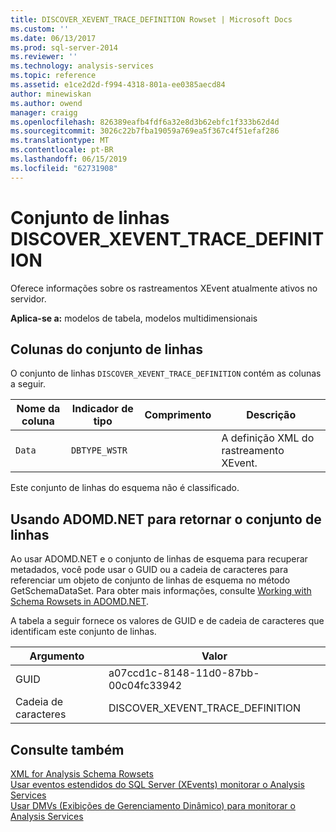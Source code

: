```yaml
---
title: DISCOVER_XEVENT_TRACE_DEFINITION Rowset | Microsoft Docs
ms.custom: ''
ms.date: 06/13/2017
ms.prod: sql-server-2014
ms.reviewer: ''
ms.technology: analysis-services
ms.topic: reference
ms.assetid: e1ce2d2d-f994-4318-801a-ee0385aecd84
author: minewiskan
ms.author: owend
manager: craigg
ms.openlocfilehash: 826389eafb4fdf6a32e8d3b62ebfc1f333b62d4d
ms.sourcegitcommit: 3026c22b7fba19059a769ea5f367c4f51efaf286
ms.translationtype: MT
ms.contentlocale: pt-BR
ms.lasthandoff: 06/15/2019
ms.locfileid: "62731908"
---
```

# <a name="discoverxeventtracedefinition-rowset"></a>Conjunto de linhas DISCOVER_XEVENT_TRACE_DEFINITION
  Oferece informações sobre os rastreamentos XEvent atualmente ativos no servidor.  
  
 **Aplica-se a:** modelos de tabela, modelos multidimensionais  
  
## <a name="rowset-columns"></a>Colunas do conjunto de linhas  
 O conjunto de linhas `DISCOVER_XEVENT_TRACE_DEFINITION` contém as colunas a seguir.  
  
|Nome da coluna|Indicador de tipo|Comprimento|Descrição|  
|-----------------|--------------------|------------|-----------------|  
|`Data`|`DBTYPE_WSTR`||A definição XML do rastreamento XEvent.|  
  
 Este conjunto de linhas do esquema não é classificado.  
  
## <a name="using-adomdnet-to-return-the-rowset"></a>Usando ADOMD.NET para retornar o conjunto de linhas  
 Ao usar ADOMD.NET e o conjunto de linhas de esquema para recuperar metadados, você pode usar o GUID ou a cadeia de caracteres para referenciar um objeto de conjunto de linhas de esquema no método GetSchemaDataSet. Para obter mais informações, consulte [Working with Schema Rowsets in ADOMD.NET](https://docs.microsoft.com/bi-reference/adomd/multidimensional-models-adomd-net-client/retrieving-metadata-working-with-schema-rowsets).  
  
 A tabela a seguir fornece os valores de GUID e de cadeia de caracteres que identificam este conjunto de linhas.  
  
|Argumento|Valor|  
|--------------|-----------|  
|GUID|a07ccd1c-8148-11d0-87bb-00c04fc33942|  
|Cadeia de caracteres|DISCOVER_XEVENT_TRACE_DEFINITION|  
  
## <a name="see-also"></a>Consulte também  
 [XML for Analysis Schema Rowsets](https://docs.microsoft.com/bi-reference/schema-rowsets/xml/xml-for-analysis-schema-rowsets)   
 [Usar eventos estendidos do SQL Server &#40;XEvents&#41; monitorar o Analysis Services](../instances/monitor-analysis-services-with-sql-server-extended-events.md)   
 [Usar DMVs &#40;Exibições de Gerenciamento Dinâmico&#41; para monitorar o Analysis Services](../instances/use-dynamic-management-views-dmvs-to-monitor-analysis-services.md)  
  
  
